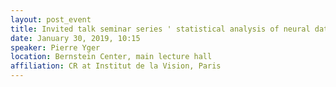 ```yaml
---
layout: post_event
title: Invited talk seminar series ' statistical analysis of neural data' 
date: January 30, 2019, 10:15
speaker: Pierre Yger
location: Bernstein Center, main lecture hall 
affiliation: CR at Institut de la Vision, Paris
---
```



